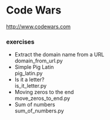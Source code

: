 # Code Wars
http://www.codewars.com

### exercises
- Extract the domain name from a URL\
domain_from_url.py
- Simple Pig Latin\
pig_latin.py
- Is it a letter?\
is_it_letter.py
- Moving zeros to the end\
move_zeros_to_end.py
- Sum of numbers\
sum_of_numbers.py